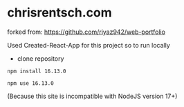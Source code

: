# chrisrentsch.com
forked from: https://github.com/riyaz942/web-portfolio

Used Created-React-App for this project so to run locally
- clone repository

`npm install 16.13.0`

`npm use 16.13.0`

(Because this site is incompatible with NodeJS version 17+)
<br/>
